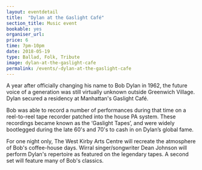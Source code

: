 ```yaml
---
layout: eventdetail
title:  "Dylan at the Gaslight Café"
section_title: Music event
bookable: yes
organiser_url:
price: 6
time: 7pm-10pm
date: 2018-05-19
type: Ballad, Folk, Tribute
image: dylan-at-the-gaslight-cafe
permalink: /events/-dylan-at-the-gaslight-cafe
---
```

A year after officially changing his name to Bob Dylan in 1962, the future voice of a generation was still virtually unknown outside Greenwich Village. Dylan secured a residency at Manhattan's Gaslight Café.

Bob was able to record a number of performances during that time on a reel-to-reel tape recorder patched into the house PA system. These recordings became known as the ‘Gaslight Tapes’, and were widely bootlegged during the late 60's and 70's to cash in on Dylan’s global fame.

For one night only, The West Kirby Arts Centre will recreate the atmosphere of Bob's coffee-house days. Wirral singer/songwriter Dean Johnson will perform Dylan's repertoire as featured on the legendary tapes. A second set will feature many of Bob's classics.
